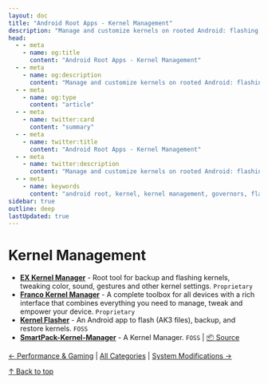 ```yaml
---
layout: doc
title: "Android Root Apps - Kernel Management"
description: "Manage and customize kernels on rooted Android: flashing, configuration, governors, and low-level tuning for performance and battery improvements."
head:
  - - meta
    - name: og:title
      content: "Android Root Apps - Kernel Management"
  - - meta
    - name: og:description
      content: "Manage and customize kernels on rooted Android: flashing, configuration, governors, and low-level tuning for performance and battery improvements."
  - - meta
    - name: og:type
      content: "article"
  - - meta
    - name: twitter:card
      content: "summary"
  - - meta
    - name: twitter:title
      content: "Android Root Apps - Kernel Management"
  - - meta
    - name: twitter:description
      content: "Manage and customize kernels on rooted Android: flashing, configuration, governors, and low-level tuning for performance and battery improvements."
  - - meta
    - name: keywords
      content: "android root, kernel, kernel management, governors, flashing kernel, rooted kernel tools"
sidebar: true
outline: deep
lastUpdated: true
---
```


# Kernel Management
- **[EX Kernel Manager](https://play.google.com/store/apps/details?id=flar2.exkernelmanager)** - Root tool for backup and flashing kernels, tweaking color, sound, gestures and other kernel settings. `Proprietary`
- **[Franco Kernel Manager](https://play.google.com/store/apps/details?id=com.franco.kernel)** - A complete toolbox for all devices with a rich interface that combines everything you need to manage, tweak and empower your device. `Proprietary`
- **[Kernel Flasher](https://github.com/fatalcoder524/KernelFlasher)** - An Android app to flash (AK3 files), backup, and restore kernels. `FOSS`
- **[SmartPack-Kernel-Manager](https://f-droid.org/packages/com.smartpack.kernelmanager)** - A Kernel Manager. `FOSS` | [📦 Source](https://github.com/SmartPack/SmartPack-Kernel-Manager)

[← Performance & Gaming](./performance-tweaks.md) | [All Categories](./index.md) | [System Modifications →](./system-modifications.md)

[↑ Back to top](#table-of-contents)